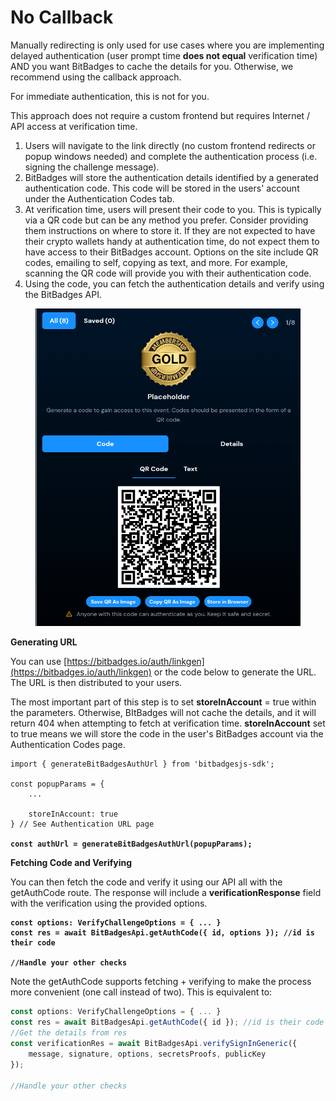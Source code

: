 # No Callback

Manually redirecting is only used for use cases where you are implementing delayed authentication (user prompt time **does not equal** verification time) AND you want BitBadges to cache the details for you. Otherwise, we recommend using the callback approach.&#x20;

For immediate authentication, this is not for you.

This approach does not require a custom frontend but requires Internet / API access at verification time.&#x20;

1. Users will navigate to the link directly (no custom frontend redirects or popup windows needed) and complete the authentication process (i.e. signing the challenge message).&#x20;
2. BitBadges will store the authentication details identified by a generated authentication code. This code will be stored in the users' account under the Authentication Codes tab.
3. At verification time, users will present their code to you. This is typically via a QR code but can be any method you prefer. Consider providing them instructions on where to store it. If they are not expected to have their crypto wallets handy at authentication time, do not expect them to have access to their BitBadges account. Options on the site include QR codes, emailing to self, copying as text, and more. For example, scanning the QR code will provide you with their authentication code.
4. Using the code, you can fetch the authentication details and verify using the BitBadges API.

<figure><img src="../../../.gitbook/assets/image.png" alt="" width="539"><figcaption></figcaption></figure>

**Generating URL**

You can use [https://bitbadges.io/auth/linkgen](https://bitbadges.io/auth/linkgen) or the code below to generate the URL. The URL is then distributed to your users.&#x20;

The most important part of this step is to set **storeInAccount** = true within the parameters. Otherwise, BItBadges will not cache the details, and it will return 404 when attempting to fetch at verification time. **storeInAccount** set to true means we will store the code in the user's BitBadges account via the Authentication Codes page.&#x20;

<pre class="language-typescript"><code class="lang-typescript">import { generateBitBadgesAuthUrl } from 'bitbadgesjs-sdk';

const popupParams = { 
    ...
    
    storeInAccount: true
} // See Authentication URL page

<strong>const authUrl = generateBitBadgesAuthUrl(popupParams);
</strong></code></pre>

**Fetching Code and Verifying**

You can then fetch the code and verify it using our API all with the getAuthCode route. The response will include a **verificationResponse** field with the verification using the provided options.

<pre class="language-typescript"><code class="lang-typescript"><strong>const options: VerifyChallengeOptions = { ... }
</strong><strong>const res = await BitBadgesApi.getAuthCode({ id, options }); //id is their code
</strong><strong>
</strong><strong>//Handle your other checks
</strong></code></pre>

Note the getAuthCode supports fetching + verifying to make the process more convenient (one call instead of two). This is equivalent to:

```typescript
const options: VerifyChallengeOptions = { ... }
const res = await BitBadgesApi.getAuthCode({ id }); //id is their code
//Get the details from res
const verificationRes = await BitBadgesApi.verifySignInGeneric({ 
    message, signature, options, secretsProofs, publicKey
});

//Handle your other checks
```

